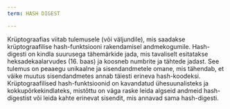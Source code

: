 ```yaml
---
term: HASH DIGEST

---
```

Krüptograafias viitab tulemusele (või väljundile), mis saadakse krüptograafilise hash-funktsiooni rakendamisel andmekogumile. Hash-digesti on kindla suurusega tähemärkide jada, mis tavaliselt esitatakse heksadekaalarvudes (16. baas) ja koosneb numbrite ja tähtede jadast. See tulemus on peaaegu unikaalne ja sisendandmetele omane, mis tähendab, et väike muutus sisendandmetes annab täiesti erineva hash-koodeksi. Krüptograafilised hash-funktsioonid on kavandatud ühesuunalisteks ja kokkupõrkekindlateks, mistõttu on väga raske leida algseid andmeid hash-digestist või leida kahte erinevat sisendit, mis annavad sama hash-digesti.
